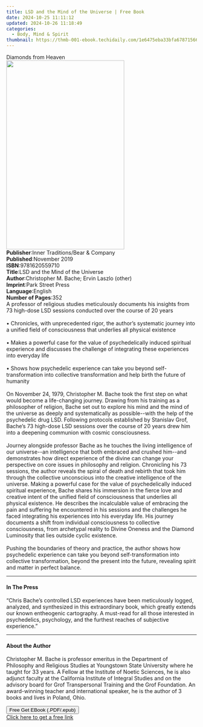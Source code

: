 ```yaml
---
title: LSD and the Mind of the Universe | Free Book
date: 2024-10-25 11:11:12
updated: 2024-10-26 11:18:49
categories:
  - Body, Mind & Spirit
thumbnail: https://thmb-001-ebook.techidaily.com/1e6475eba33bfa67871566c4fa50cae0949c056050111073fe7d294d42ce9aca.jpg
---
```

<main id="book-container">
  <div class="flex flex-col">
    <div class="book-brief flex-1 py-6 px-4 sm:p-6 md:py-10 md:px-8">
      <!-- brief-->
      <div class="book-brief-main">Diamonds from Heaven</div>
    </div>
    <div
      class="book-meta-info flex-1 grid gap-4 col-start-1 col-end-3 row-start-1 sm:mb-6 sm:grid-cols-4 lg:gap-6 lg:col-start-2 lg:row-end-6 lg:row-span-6 lg:mb-0"
    >
      <div
        class="book-meta-info-left place-content-center mt-4 p-4 text-sm leading-6 col-start-2 col-span-2 dark:text-slate-400"
      >
        <img
          class="w-full h-500 object-cover rounded-lg sm:h-255 sm:col-span-2 lg:col-span-full"
          src="https://img-001-ebook.techidaily.com/e89d7fc95b40b4cdc9bbf4c5d740c755736432c5f2408fd7604e0d0034e52a58.jpg"
          alt=""
          width="312"
          height="500"
        />
      </div>
      <div
        class="book-meta-info-right mt-2 col-start-1 row-start-2 col-span-3 self-center"
      >
        <!-- meta data  -->
        <div class="flex flex-col px-4 md:px-8">
          <div class="flex-1">
            <strong>Publisher</strong>:<span class="px-2"
              >Inner Traditions/Bear &amp; Company</span
            >
          </div>
          <div class="flex-1">
            <strong>Published</strong>:<span class="px-2">November 2019</span>
          </div>
          <div class="flex-1">
            <strong>ISBN</strong>:<span class="px-2">9781620559710</span>
          </div>
          <div class="flex-1">
            <strong>Title</strong>:<span class="px-2"
              >LSD and the Mind of the Universe</span
            >
          </div>
          <div class="flex-1">
            <strong>Author</strong>:<span class="px-2"
              >Christopher M. Bache; Ervin Laszlo (other)</span
            >
          </div>
          <div class="flex-1">
            <strong>Imprint</strong>:<span class="px-2">Park Street Press</span>
          </div>
          <div class="flex-1">
            <strong>Language</strong>:<span class="px-2">English</span>
          </div>
          <div class="flex-1">
            <strong>Number of Pages</strong>:<span class="px-2">352</span>
          </div>
        </div>
      </div>
    </div>
    <div class="book-description flex-1 py-6 px-4 sm:p-6 md:py-10 md:px-8">
      <div class="book-description-main">
        <div accordion-content="" id="description">
          A professor of religious studies meticulously documents his insights
          from 73 high-dose LSD sessions conducted over the course of 20 years
          <br /><br />• Chronicles, with unprecedented rigor, the author’s
          systematic journey into a unified field of consciousness that
          underlies all physical existence <br /><br />• Makes a powerful case
          for the value of psychedelically induced spiritual experience and
          discusses the challenge of integrating these experiences into everyday
          life <br /><br />• Shows how psychedelic experience can take you
          beyond self-transformation into collective transformation and help
          birth the future of humanity <br /><br />On November 24, 1979,
          Christopher M. Bache took the first step on what would become a
          life-changing journey. Drawing from his training as a philosopher of
          religion, Bache set out to explore his mind and the mind of the
          universe as deeply and systematically as possible--with the help of
          the psychedelic drug LSD. Following protocols established by Stanislav
          Grof, Bache’s 73 high-dose LSD sessions over the course of 20 years
          drew him into a deepening communion with cosmic consciousness.
          <br /><br />Journey alongside professor Bache as he touches the living
          intelligence of our universe--an intelligence that both embraced and
          crushed him--and demonstrates how direct experience of the divine can
          change your perspective on core issues in philosophy and religion.
          Chronicling his 73 sessions, the author reveals the spiral of death
          and rebirth that took him through the collective unconscious into the
          creative intelligence of the universe. Making a powerful case for the
          value of psychedelically induced spiritual experience, Bache shares
          his immersion in the fierce love and creative intent of the unified
          field of consciousness that underlies all physical existence. He
          describes the incalculable value of embracing the pain and suffering
          he encountered in his sessions and the challenges he faced integrating
          his experiences into his everyday life. His journey documents a shift
          from individual consciousness to collective consciousness, from
          archetypal reality to Divine Oneness and the Diamond Luminosity that
          lies outside cyclic existence. <br /><br />Pushing the boundaries of
          theory and practice, the author shows how psychedelic experience can
          take you beyond self-transformation into collective transformation,
          beyond the present into the future, revealing spirit and matter in
          perfect balance.
        </div>
        <div class="accordion-fader"></div>
      </div>
    </div>
    <div class="book-excerpts flex-1 py-6 px-4 sm:p-6 md:py-10 md:px-8">
      <!-- excerpts-->
      <div class="book-excerpts-main">
        <hr />
        <h4 class="placeholder placeholder-heading">
          <span>In The Press</span>
        </h4>
        <p>
          “Chris Bache’s controlled LSD experiences have been meticulously
          logged, analyzed, and synthesized in this extraordinary book, which
          greatly extends our known entheogenic cartography. A must-read for all
          those interested in psychedelics, psychology, and the furthest reaches
          of subjective experience.”
        </p>
      </div>
    </div>
    <div class="book-about-author flex-1 py-6 px-4 sm:p-6 md:py-10 md:px-8">
      <!-- about author-->
      <div class="book-main-author-main">
        <hr />
        <h4 class="placeholder placeholder-heading">
          <span>About the Author</span>
        </h4>
        <p>
          Christopher M. Bache is professor emeritus in the Department of
          Philosophy and Religious Studies at Youngstown State University where
          he taught for 33 years. A Fellow at the Institute of Noetic Sciences,
          he is also adjunct faculty at the California Institute of Integral
          Studies and on the advisory board for Grof Transpersonal Training and
          the Grof Foundation. An award-winning teacher and international
          speaker, he is the author of 3 books and lives in Poland, Ohio.
        </p>
      </div>
    </div>
    <div class="book-free-get flex-1 py-6 px-4 sm:p-6 md:py-10 md:px-8">
      <button
        id="btn-free-get"
        class="bg-blue-500 hover:bg-blue-700 text-white font-bold py-2 px-4 rounded"
      >
        Free Get EBook (.PDF/.epub)
      </button>
      <div id="countdown-display" class="px-2 text-lg mt-2"></div>
      <a
        id="free-link"
        class="hidden bg-blue-500 hover:bg-blue-700 text-white font-bold py-2 px-4 rounded"
        href="https://www.ebooks.com/en-us/book/209676660/lsd-and-the-mind-of-the-universe/christopher-m-bache/"
        target="_blank"
        >Click here to get a free link</a
      >
    </div>
    <script>
      let countdownTime = 0;
      let countdownInterval = null;
      document
        .getElementById('btn-free-get')
        .addEventListener('click', startCountdown);
      function startCountdown() {
        countdownTime = new Date().getTime() + 60000 * 3;
        countdownInterval = setInterval(updateCountdown, 1000);
        document.getElementById('btn-free-get').disabled = true;
        document
          .getElementById('btn-free-get')
          .classList.add('bg-gray-500', 'cursor-not-allowed');
      }
      function updateCountdown() {
        let currentTime = new Date().getTime();
        let timeLeft = countdownTime - currentTime;
        let secondsLeft = Math.floor(timeLeft / 1000);
        document.getElementById('countdown-display').innerHTML =
          `Remaining time: ${secondsLeft} seconds.`;
        if (secondsLeft <= 0) {
          clearInterval(countdownInterval);
          document.getElementById('btn-free-get').classList.add('hidden');
          document.getElementById('free-link').classList.remove('hidden');
          document.getElementById('countdown-display').innerHTML = '';
        }
      }
    </script>
  </div>
</main>

